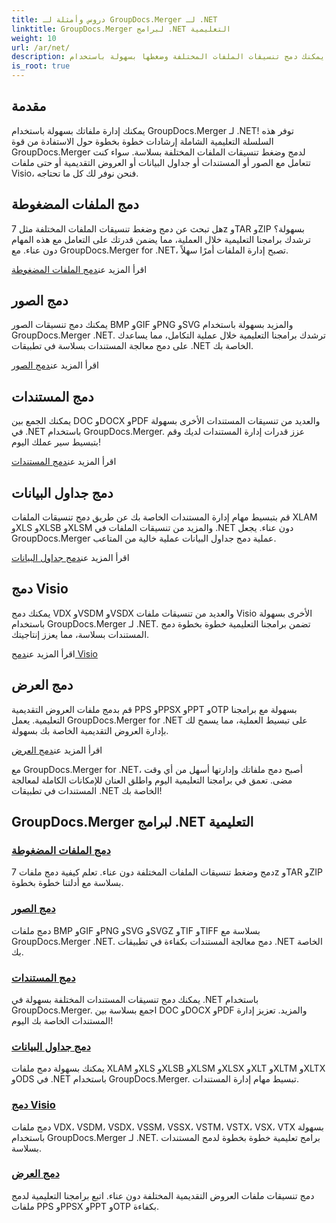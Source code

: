```yaml
---
title: دروس وأمثلة لـ GroupDocs.Merger لـ .NET
linktitle: GroupDocs.Merger لبرامج .NET التعليمية
weight: 10
url: /ar/net/
description: يمكنك دمج تنسيقات الملفات المختلفة وضغطها بسهولة باستخدام GroupDocs.Merger .NET. تعلم دروسًا خطوة بخطوة حول دمج الصور والمستندات والمزيد!
is_root: true
---
```

## مقدمة

يمكنك إدارة ملفاتك بسهولة باستخدام GroupDocs.Merger لـ .NET! توفر هذه السلسلة التعليمية الشاملة إرشادات خطوة بخطوة حول الاستفادة من قوة GroupDocs.Merger لدمج وضغط تنسيقات الملفات المختلفة بسلاسة. سواء كنت تتعامل مع الصور أو المستندات أو جداول البيانات أو العروض التقديمية أو حتى ملفات Visio، فنحن نوفر لك كل ما تحتاجه.

## دمج الملفات المضغوطة
هل تبحث عن دمج وضغط تنسيقات الملفات المختلفة مثل 7z وTAR وZIP بسهولة؟ ترشدك برامجنا التعليمية خلال العملية، مما يضمن قدرتك على التعامل مع هذه المهام دون عناء. مع GroupDocs.Merger for .NET، تصبح إدارة الملفات أمرًا سهلاً.

 اقرأ المزيد عن[دمج الملفات المضغوطة](./merge-compress-files/)

## دمج الصور
يمكنك دمج تنسيقات الصور BMP وGIF وPNG وSVG والمزيد بسهولة باستخدام GroupDocs.Merger .NET. ترشدك برامجنا التعليمية خلال عملية التكامل، مما يساعدك على دمج معالجة المستندات بسلاسة في تطبيقات .NET الخاصة بك.

 اقرأ المزيد عن[دمج الصور](./image-merging/)

## دمج المستندات
يمكنك الجمع بين DOC وDOCX وPDF والعديد من تنسيقات المستندات الأخرى بسهولة في .NET باستخدام GroupDocs.Merger. عزز قدرات إدارة المستندات لديك وقم بتبسيط سير عملك اليوم!

 اقرأ المزيد عن[دمج المستندات](./document-merging/)

## دمج جداول البيانات
قم بتبسيط مهام إدارة المستندات الخاصة بك عن طريق دمج تنسيقات الملفات XLAM وXLS وXLSB وXLSM والمزيد من تنسيقات الملفات في .NET دون عناء. يجعل GroupDocs.Merger عملية دمج جداول البيانات عملية خالية من المتاعب.

 اقرأ المزيد عن[دمج جداول البيانات](./spreadsheet-merging/)

## دمج Visio
يمكنك دمج VDX وVSDM وVSDX والعديد من تنسيقات ملفات Visio الأخرى بسهولة باستخدام GroupDocs.Merger لـ .NET. تضمن برامجنا التعليمية خطوة بخطوة دمج المستندات بسلاسة، مما يعزز إنتاجيتك.

 اقرأ المزيد عن[دمج Visio](./visio-merging/)

## دمج العرض
قم بدمج ملفات العروض التقديمية PPS وPPSX وPPT وOTP بسهولة مع برامجنا التعليمية. يعمل GroupDocs.Merger for .NET على تبسيط العملية، مما يسمح لك بإدارة العروض التقديمية الخاصة بك بسهولة.

 اقرأ المزيد عن[دمج العرض](./presentation-merging/)

مع GroupDocs.Merger for .NET، أصبح دمج ملفاتك وإدارتها أسهل من أي وقت مضى. تعمق في برامجنا التعليمية اليوم واطلق العنان للإمكانات الكاملة لمعالجة المستندات في تطبيقات .NET الخاصة بك!
## GroupDocs.Merger لبرامج .NET التعليمية
### [دمج الملفات المضغوطة](./merge-compress-files/)
دمج وضغط تنسيقات الملفات المختلفة دون عناء. تعلم كيفية دمج ملفات 7z وTAR وZIP بسلاسة مع أدلتنا خطوة بخطوة.
### [دمج الصور](./image-merging/)
دمج ملفات BMP وGIF وPNG وSVG وSVGZ وTIF وTIFF بسلاسة مع GroupDocs.Merger .NET. دمج معالجة المستندات بكفاءة في تطبيقات .NET الخاصة بك.
### [دمج المستندات](./document-merging/)
يمكنك دمج تنسيقات المستندات المختلفة بسهولة في .NET باستخدام GroupDocs.Merger. اجمع بسلاسة بين DOC وDOCX وPDF والمزيد. تعزيز إدارة المستندات الخاصة بك اليوم!
### [دمج جداول البيانات](./spreadsheet-merging/)
يمكنك بسهولة دمج ملفات XLAM وXLS وXLSB وXLSM وXLSX وXLT وXLTM وXLTX وODS في .NET باستخدام GroupDocs.Merger. تبسيط مهام إدارة المستندات.
### [دمج Visio](./visio-merging/)
دمج ملفات VDX، VSDM، VSDX، VSSM، VSSX، VSTM، VSTX، VSX، VTX بسهولة باستخدام GroupDocs.Merger لـ .NET. برامج تعليمية خطوة بخطوة لدمج المستندات بسلاسة.
### [دمج العرض](./presentation-merging/)
دمج تنسيقات ملفات العروض التقديمية المختلفة دون عناء. اتبع برامجنا التعليمية لدمج ملفات PPS وPPSX وPPT وOTP بكفاءة.